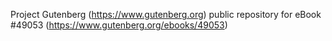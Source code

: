 Project Gutenberg (https://www.gutenberg.org) public repository for eBook #49053 (https://www.gutenberg.org/ebooks/49053)

